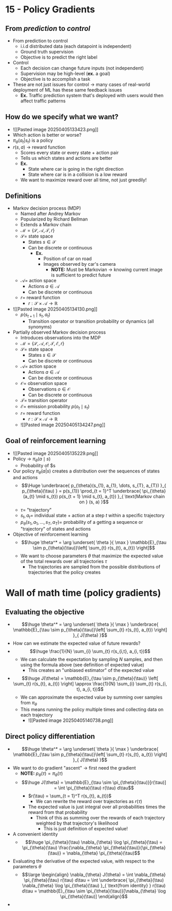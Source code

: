 # 15 - Policy Gradients
## From *prediction* to *control*
- From prediction to control
	- i.i.d distributed data (each datapoint is independent)
	- Ground truth supervision
	- Objective is to predict the right label
- Control
	- Each decision can change future inputs (not independent)
	- Supervision may be high-level (**ex.** a goal)
	- Objective is to accomplish a task
- These are not just issues for control -> many cases of real-world deployment of ML has these same feedback issues
	- **Ex.** Traffic prediction system that's deployed with users would then affect traffic patterns
## How do we specify what we want?
- ![[Pasted image 20250405133423.png]]
- Which action is better or worse?
- $\pi_{\theta}(a_{t} | s_{t})$ is a policy
- $r(s, a)$ -> reward function
	- Scores every state or every state + action pair
	- Tells us which states and actions are better
	- **Ex.** 
		- State where car is going in the right direction
		- State where car is in a collision is a low reward
	- We want to maximize reward over all time, not just greedily!
## Definitions
- Markov decision process (MDP)
	- Named after Andrey Markov
	- Popularized by Richard Bellman
	- Extends a Markov chain
	- $\mathcal{M} = \{ \mathcal{S}, \mathcal{A}, \mathcal{T}, r \}$
	- $\mathcal{S} =$ state space
		- States $s \in \mathcal{S}$
		- Can be discrete or continuous
			- **Ex.** 
				- Position of car on road
				- Images observed by car's camera
					- **NOTE:** Must be Markovian -> knowing current image is sufficient to predict future
	- $\mathcal{A} =$ action space
		- Actions $a \in \mathcal{A}$
		- Can be discrete or continuous
	- $r =$ reward function
		- $r: \mathcal{S} \times \mathcal{A} \to \mathbb{R}$
- ![[Pasted image 20250405134130.png]]
	- $p(s_{t+1}\mid s_{t}, a_{t})$
		- Transition operator or transition probability or dynamics (all synonyms)
- Partially observed Markov decision process
	- Introduces observations into the MDP
	- $\mathcal{M} = \{ \mathcal{S}, \mathcal{A}, \mathcal{O}, \mathcal{T}, \mathcal{E}, r \}$
	- $\mathcal{S} =$ state space
		- States $s \in \mathcal{S}$
		- Can be discrete or continuous
	- $\mathcal{A} =$ action space
		- Actions $a \in \mathcal{A}$
		- Can be discrete or continuous
	- $\mathcal{O} =$ observation space
		- Observations $o \in \mathcal{O}$
		- Can be discrete or continuous
	- $\mathcal{T} =$ transition operator
	- $\mathcal{E} =$ emission probability $p(o_{t} \mid s_{t})$
	- $r =$ reward function
		- $r: \mathcal{S} \times \mathcal{A} \to \mathbb{R}$
	- ![[Pasted image 20250405134247.png]]
## Goal of reinforcement learning
- ![[Pasted image 20250405135229.png]]
- Policy -> $\pi_{\theta}(a \mid s)$
	- Probability of $s
- Our policy $\pi_{\theta}(a | s)$ creates a distribution over the sequences of states and actions
	- $$\Huge \underbrace{ p_{\theta}(s_{1}, a_{1}, \dots, s_{T}, a_{T}) }_{ p_{\theta}(\tau) } = p(s_{1}) \prod_{t = 1}^T \underbrace{ \pi_{\theta}(a_{t} \mid s_{t}) p(s_{t + 1} \mid s_{t}, a_{t}) }_{ \text{Markov chain on } (s, a) }$$
	- $\tau =$ "trajectory"
	- $s_{t}, a_{t} =$ individual state + action at a step $t$ within a specific trajectory
	- $p_{\theta}(s_{1}, a_{1}, \dots, s_{T}, a_{T}) =$ probability of a getting a sequence or "trajectory" of states and actions
- Objective of reinforcement learning
	- $$\huge \theta^* = \arg \underset{ \theta }{ \max } \mathbb{E}_{\tau \sim p_{\theta}(\tau)}\left[ \sum_{t} r(s_{t}, a_{t}) \right]$$
	- We want to choose parameters $\theta$ that maximize the expected value of the total rewards over all trajectories $\tau$
		- The trajectories are sampled from the possible distributions of trajectories that the policy creates
# Wall of math time (policy gradients)
## Evaluating the objective
- $$\huge \theta^* = \arg \underset{ \theta }{ \max } \underbrace{ \mathbb{E}_{\tau \sim p_{\theta}(\tau)}\left[ \sum_{t} r(s_{t}, a_{t}) \right] }_{ J(\theta) }$$
- How can we estimate the expected value of future rewards?
- $$\huge \frac{1}{N} \sum_{i} \sum_{t} r(s_{i,t}, a_{i, t})$$
	- We can calculate the expectation by sampling $N$ samples, and then using the formula above (see definition of expected value)
		- This creates an "unbiased estimator" of the expected value
- $$\huge J(\theta) = \mathbb{E}_{\tau \sim p_{\theta}(\tau)} \left[  \sum_{t} r(s_{t}, a_{t})  \right] \approx \frac{1}{N} \sum_{i} \sum_{t} r(s_{i, t}, a_{i, t})$$
	- We can approximate the expected value by summing over samples from $\pi_{\theta}$
	- This means running the policy multiple times and collecting data on each trajectory 
		- ![[Pasted image 20250405140738.png]]
## Direct policy differentiation
- $$\huge \theta^* = \arg \underset{ \theta }{ \max } \underbrace{ \mathbb{E}_{\tau \sim p_{\theta}(\tau)}\left[ \sum_{t} r(s_{t}, a_{t}) \right] }_{ J(\theta) }$$
- We want to do gradient "ascent" -> first need the gradient
	- **NOTE:** $p_{\theta}(\tau) = \pi_{\theta}(\tau)$
	- $$\huge J(\theta) = \mathbb{E}_{\tau \sim \pi_{\theta}(\tau)}[r(\tau)] = \int \pi_{\theta}(\tau) r(\tau) d\tau$$
		- $r(\tau) = \sum_{t = 1}^T r(s_{t}, a_{t})$
			- We can rewrite the reward over trajectories as $r(\tau)$
		- The expected value is just integral over all probabilities times the reward from that probability
			- Think of this as summing over the rewards of each trajectory weighted by that trajectory's likelihood
				- This is just definition of expected value!
- A convenient identity
	- $$\huge \pi_{\theta}(\tau) \nabla_{\theta} \log \pi_{\theta}(\tau) = \pi_{\theta}(\tau) \frac{\nabla_{\theta} \pi_{\theta}(\tau)}{\pi_{\theta}(\tau)} = \nabla_{\theta} \pi_{\theta}(\tau)$$
- Evaluating the derivative of the expected value, with respect to the parameters $\theta$
	- $$\large \begin{align}
	\nabla_{\theta} J(\theta) = \int \nabla_{\theta} \pi_{\theta}(\tau) r(\tau) d\tau = \int \underbrace{ \pi_{\theta}(\tau) \nabla_{\theta} \log \pi_{\theta}(\tau) }_{ \text{from identity} } r(\tau) d\tau  = \mathbb{E}_{\tau \sim \pi_{\theta}(\tau)}[\nabla_{\theta} \log \pi_{\theta}(\tau)]
	\end{align}$$
- 
